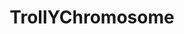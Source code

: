 ---
title: TrollYChromosome
crosslinks:
- TrollXChromosomes
- short
- funny
- xkcd
- gifs
- pointlesslygendered
- BiggerThanYouThought
- OkCupid
- likeus
- AskMen
- personalfinance
- HealSluts
- Troll4Troll
- OutOfTheLoop
- TrollXMovieNight
- AskHistorians
- AskReddit
- MGTOW
- carsfuckingdragons
---